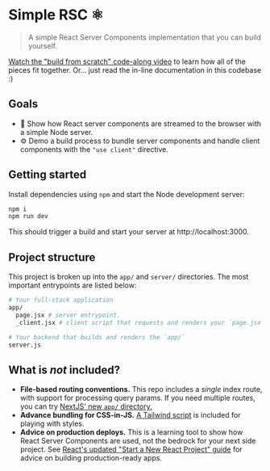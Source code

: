 # Simple RSC ⚛️

> A simple React Server Components implementation that you can build yourself.

[Watch the "build from scratch" code-along video](https://www.youtube.com/watch?v=MaebEqhZR84) to learn how all of the pieces fit together. Or... just read the in-line documentation in this codebase :)

## Goals

- 🌊 Show how React server components are streamed to the browser with a simple Node server.
- ⚙️ Demo a build process to bundle server components and handle client components with the `"use client"` directive.

## Getting started

Install dependencies using `npm` and start the Node development server:

```bash
npm i
npm run dev
```

This should trigger a build and start your server at http://localhost:3000.

## Project structure

This project is broken up into the `app/` and `server/` directories. The most important entrypoints are listed below:

```sh
# Your full-stack application
app/
  page.jsx # server entrypoint.
  _client.jsx # client script that requests and renders your `page.jsx`.

# Your backend that builds and renders the `app/`
server.js
```

## What is _not_ included?

- **File-based routing conventions.** This repo includes a _single_ index route, with support for processing query params. If you need multiple routes, you can try [NextJS' new `app/` directory.](https://beta.nextjs.org/docs/routing/defining-routes)
- **Advance bundling for CSS-in-JS.** [A Tailwind script](https://tailwindcss.com/docs/installation/play-cdn) is included for playing with styles.
- **Advice on production deploys.** This is a learning tool to show how React Server Components are used, not the bedrock for your next side project. See [React's updated "Start a New React Project" guide](https://react.dev/learn/start-a-new-react-project) for advice on building production-ready apps.
